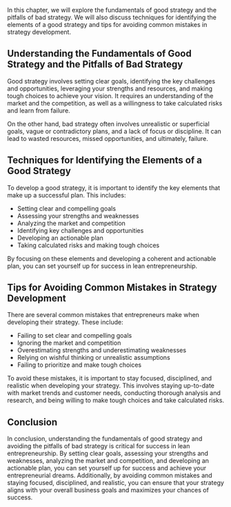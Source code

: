 
In this chapter, we will explore the fundamentals of good strategy and the pitfalls of bad strategy. We will also discuss techniques for identifying the elements of a good strategy and tips for avoiding common mistakes in strategy development.

Understanding the Fundamentals of Good Strategy and the Pitfalls of Bad Strategy
--------------------------------------------------------------------------------

Good strategy involves setting clear goals, identifying the key challenges and opportunities, leveraging your strengths and resources, and making tough choices to achieve your vision. It requires an understanding of the market and the competition, as well as a willingness to take calculated risks and learn from failure.

On the other hand, bad strategy often involves unrealistic or superficial goals, vague or contradictory plans, and a lack of focus or discipline. It can lead to wasted resources, missed opportunities, and ultimately, failure.

Techniques for Identifying the Elements of a Good Strategy
----------------------------------------------------------

To develop a good strategy, it is important to identify the key elements that make up a successful plan. This includes:

* Setting clear and compelling goals
* Assessing your strengths and weaknesses
* Analyzing the market and competition
* Identifying key challenges and opportunities
* Developing an actionable plan
* Taking calculated risks and making tough choices

By focusing on these elements and developing a coherent and actionable plan, you can set yourself up for success in lean entrepreneurship.

Tips for Avoiding Common Mistakes in Strategy Development
---------------------------------------------------------

There are several common mistakes that entrepreneurs make when developing their strategy. These include:

* Failing to set clear and compelling goals
* Ignoring the market and competition
* Overestimating strengths and underestimating weaknesses
* Relying on wishful thinking or unrealistic assumptions
* Failing to prioritize and make tough choices

To avoid these mistakes, it is important to stay focused, disciplined, and realistic when developing your strategy. This involves staying up-to-date with market trends and customer needs, conducting thorough analysis and research, and being willing to make tough choices and take calculated risks.

Conclusion
----------

In conclusion, understanding the fundamentals of good strategy and avoiding the pitfalls of bad strategy is critical for success in lean entrepreneurship. By setting clear goals, assessing your strengths and weaknesses, analyzing the market and competition, and developing an actionable plan, you can set yourself up for success and achieve your entrepreneurial dreams. Additionally, by avoiding common mistakes and staying focused, disciplined, and realistic, you can ensure that your strategy aligns with your overall business goals and maximizes your chances of success.
